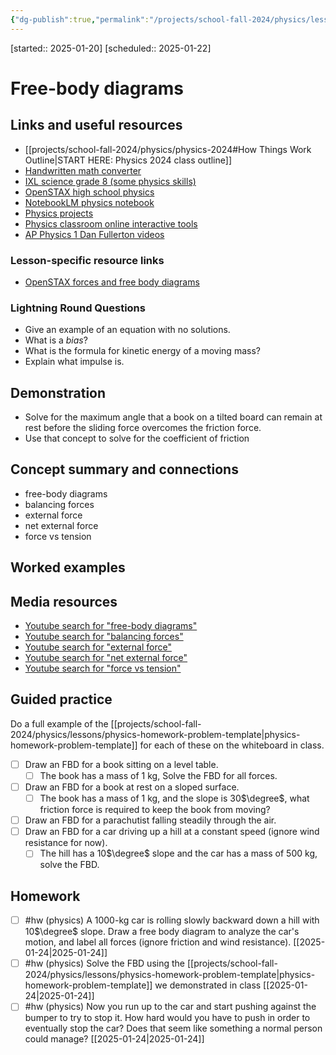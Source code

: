 ```yaml
---
{"dg-publish":true,"permalink":"/projects/school-fall-2024/physics/lessons/free-body-diagram/"}
---
```



[started:: 2025-01-20] 
[scheduled:: 2025-01-22] 

#  Free-body diagrams

## Links and useful resources 

- [[projects/school-fall-2024/physics/physics-2024#How Things Work Outline\|START HERE: Physics 2024 class outline]]
- [Handwritten math converter](https://webdemo.myscript.com/views/math/index.html#)
- [IXL science grade 8 (some physics skills)](https://www.ixl.com/science/grade-8)
- [OpenSTAX high school physics](https://openstax.org/books/physics/pages/1-introduction)
- [NotebookLM physics notebook](https://notebooklm.google.com/notebook/94fe29f5-cebb-4621-9e03-d20110b7a978)
- [Physics projects](https://www.sciencebuddies.org/science-fair-projects/science-projects/physics/high-school)
- [Physics classroom online interactive tools](https://www.physicsclassroom.com)
- [AP Physics 1 Dan Fullerton videos](https://www.youtube.com/playlist?list=PLd2HWlWc-MsysWuL9ksneEM8cl5bk3bHH)


### Lesson-specific resource links

- [OpenSTAX forces and free body diagrams](https://openstax.org/books/physics/pages/4-1-force) 



### Lightning Round Questions

- Give an example of an equation with no solutions. 
- What is a *bias*? 
- What is the formula for kinetic energy of a moving mass? 
- Explain what impulse is. 

## Demonstration


- Solve for the maximum angle that a book on a tilted board can remain at rest before the sliding force overcomes the friction force.
- Use that concept to solve for the coefficient of friction

## Concept summary and connections


- free-body diagrams 
- balancing forces 
- external force 
- net external force 
- force vs tension 

## Worked examples



## Media resources

- [Youtube search for "free-body diagrams"](https://www.youtube.com/results?search_query=free-body%20diagrams) 
- [Youtube search for "balancing forces"](https://www.youtube.com/results?search_query=balancing%20forces) 
- [Youtube search for "external force"](https://www.youtube.com/results?search_query=external%20force) 
- [Youtube search for "net external force"](https://www.youtube.com/results?search_query=net%20external%20force) 
- [Youtube search for "force vs tension"](https://www.youtube.com/results?search_query=force%20vs%20tension) 

## Guided practice

Do a full example of the [[projects/school-fall-2024/physics/lessons/physics-homework-problem-template\|physics-homework-problem-template]] for each of these on the whiteboard in class.

- [ ] Draw an FBD for a book sitting on a level table. 
    - [ ] The book has a mass of 1 kg, Solve the FBD for all forces.
- [ ] Draw an FBD for a book at rest on a sloped surface.
    - [ ] The book has a mass of 1 kg, and the slope is 30$\degree$, what friction force is required to keep the book from moving?
- [ ] Draw an FBD for a parachutist falling steadily through the air.
- [ ] Draw an FBD for a car driving up a hill at a constant speed (ignore wind resistance for now).
    - [ ] The hill has a 10$\degree$ slope and the car has a mass of 500 kg, solve the FBD.

## Homework

- [ ] #hw (physics) A 1000-kg car is rolling slowly backward down a hill with 10$\degree$ slope. Draw a free body diagram to analyze the car's motion, and label all forces (ignore friction and wind resistance). [[2025-01-24\|2025-01-24]] 
- [ ] #hw (physics) Solve the FBD using the [[projects/school-fall-2024/physics/lessons/physics-homework-problem-template\|physics-homework-problem-template]] we demonstrated in class [[2025-01-24\|2025-01-24]]
- [ ] #hw (physics) Now you run up to the car and start pushing against the bumper to try to stop it. How hard would you have to push in order to eventually stop the car? Does that seem like something a normal person could manage? [[2025-01-24\|2025-01-24]] 
